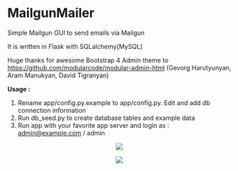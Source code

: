# MailgunMailer
Simple Mailgun GUI to send emails via Mailgun

It is written in Flask with SQLalchemy(MySQL)

Huge thanks for awesome Bootstrap 4 Admin theme to https://github.com/modularcode/modular-admin-html (Gevorg Harutyunyan, Aram Manukyan, David Tigranyan)

**Usage :**  
1) Rename app/config.py.example to app/config.py. Edit and add db connection information
2) Run db_seed.py to create database tables and example data
3) Run app with your favorite app server and login as : admin@example.com / admin

<p align="center">
<img src="https://s30.postimg.org/m1l879kg1/image.jpg"/>
</p>
<p align="center">
<img src="https://s30.postimg.org/pz8hwo79d/image.jpg"/>
</p>
